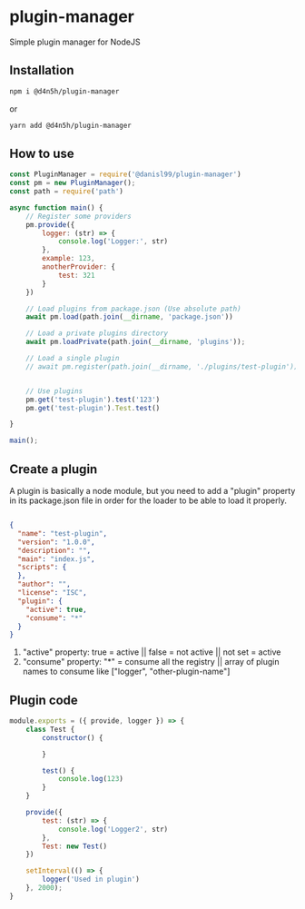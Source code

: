 # plugin-manager

Simple plugin manager for NodeJS

## Installation

```bash
npm i @d4n5h/plugin-manager
```

or

```bash
yarn add @d4n5h/plugin-manager
```

## How to use

```javascript
const PluginManager = require('@danisl99/plugin-manager')
const pm = new PluginManager();
const path = require('path')

async function main() {
    // Register some providers
    pm.provide({
        logger: (str) => {
            console.log('Logger:', str)
        },
        example: 123,
        anotherProvider: {
            test: 321
        }
    })

    // Load plugins from package.json (Use absolute path)
    await pm.load(path.join(__dirname, 'package.json'))

    // Load a private plugins directory
    await pm.loadPrivate(path.join(__dirname, 'plugins'));

    // Load a single plugin
    // await pm.register(path.join(__dirname, './plugins/test-plugin'))


    // Use plugins
    pm.get('test-plugin').test('123')
    pm.get('test-plugin').Test.test()

}

main();

```

## Create a plugin

A plugin is basically a node module, but you need to add a "plugin" property in its package.json file in order for the loader to be able to load it properly.

```json

{
  "name": "test-plugin",
  "version": "1.0.0",
  "description": "",
  "main": "index.js",
  "scripts": {
  },
  "author": "",
  "license": "ISC",
  "plugin": {
    "active": true,
    "consume": "*"
  }
}
```

1. "active" property: true = active || false = not active || not set = active
2. "consume" property: "*" = consume all the registry || array of plugin names to consume like ["logger", "other-plugin-name"]

## Plugin code

```javascript
module.exports = ({ provide, logger }) => {
    class Test {
        constructor() {

        }

        test() {
            console.log(123)
        }
    }

    provide({
        test: (str) => {
            console.log('Logger2', str)
        },
        Test: new Test()
    })

    setInterval(() => {
        logger('Used in plugin')
    }, 2000);
}
```
